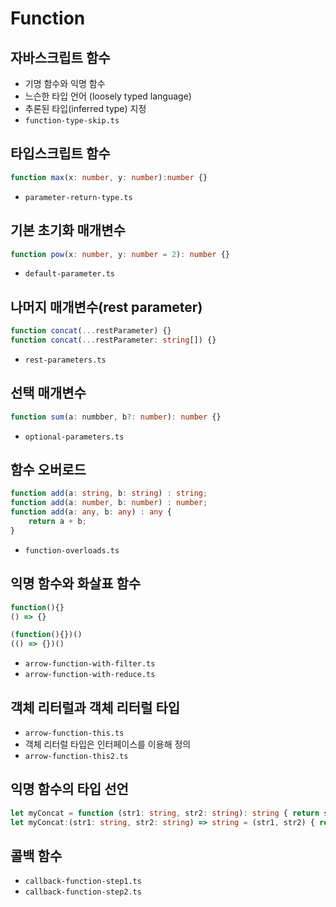 # Function

## 자바스크립트 함수
- 기명 함수와 익명 함수
- 느슨한 타입 언어 (loosely typed language)
- 추론된 타입(inferred type) 지정
- `function-type-skip.ts`

## 타입스크립트 함수

```ts
function max(x: number, y: number):number {}
```
- `parameter-return-type.ts`

## 기본 초기화 매개변수

```ts
function pow(x: number, y: number = 2): number {}
```
- `default-parameter.ts`

## 나머지 매개변수(rest parameter)

```ts
function concat(...restParameter) {}
function concat(...restParameter: string[]) {}
```
- `rest-parameters.ts`

## 선택 매개변수

```ts
function sum(a: numbber, b?: number): number {}
```
- `optional-parameters.ts`

## 함수 오버로드

```ts
function add(a: string, b: string) : string;
function add(a: number, b: number) : number;
function add(a: any, b: any) : any {
    return a + b;
}
```
- `function-overloads.ts`

## 익명 함수와 화살표 함수

```ts
function(){}
() => {}
```

```ts
(function(){})()
(() => {})()
```
- `arrow-function-with-filter.ts`
- `arrow-function-with-reduce.ts`

## 객체 리터럴과 객체 리터럴 타입
- `arrow-function-this.ts`
- 객체 리터럴 타입은 인터페이스를 이용해 정의
- `arrow-function-this2.ts`

## 익명 함수의 타입 선언

```ts
let myConcat = function (str1: string, str2: string): string { return str1 + str2; };
let myConcat:(str1: string, str2: string) => string = (str1, str2) { return str1 + str2; };
```

## 콜백 함수

- `callback-function-step1.ts`
- `callback-function-step2.ts`
